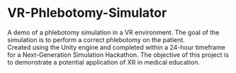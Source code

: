 # VR-Phlebotomy-Simulator
A demo of a phlebotomy simulation in a VR environment. The goal of the simulation is to perform a correct phlebotomy on the patient. 
<br />
Created using the Unity engine and completed within a 24-hour timeframe for a Next-Generation Simulation Hackathon. The objective of this project is to demonstrate a potential application of XR in medical education.
